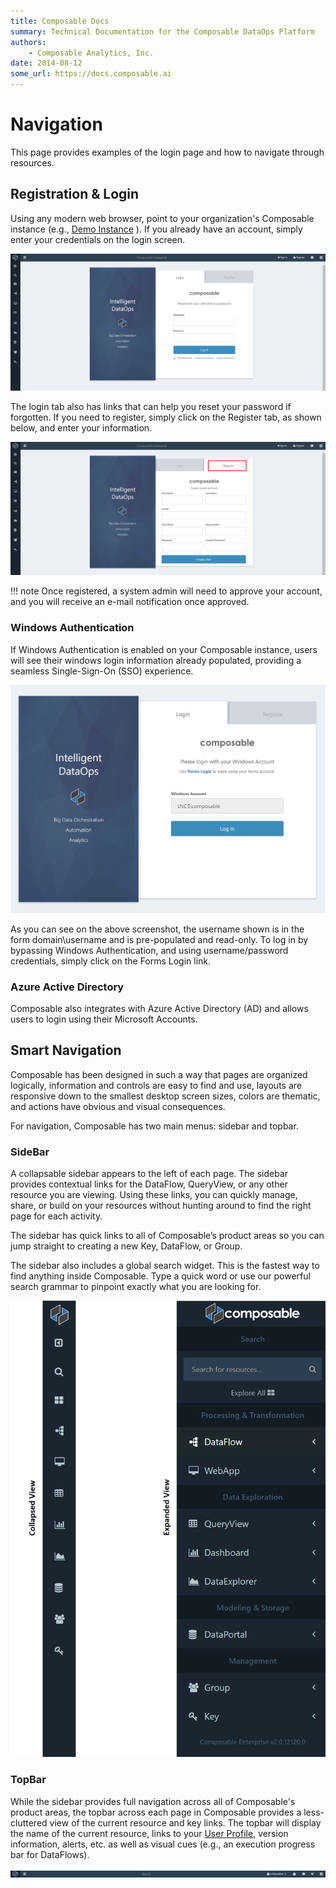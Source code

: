 ```yaml
---
title: Composable Docs
summary: Technical Documentation for the Composable DataOps Platform
authors:
    - Composable Analytics, Inc.
date: 2014-08-12
some_url: https://docs.composable.ai
---
```


# Navigation

This page provides examples of the login page and how to navigate through resources.

## Registration & Login

Using any modern web browser, point to your organization's Composable instance (e.g., [Demo Instance](https://cloud.composableanalytics.com) ). If you already have an account, simply enter your credentials on the login screen.

![!Composable Registration](img/02.02.Composable2.0_Login.png)

The login tab also has links that can help you reset your password if forgotten. If you need to register, simply click on the Register tab, as shown below, and enter your information.

![!Composable Registration](img/02.02.Composable2.0_Reg.png)

!!! note
    Once registered, a system admin will need to approve your account, and you will receive an e-mail notification once approved.

### Windows Authentication

If Windows Authentication is enabled on your Composable instance, users will see their windows login information already populated, providing a seamless Single-Sign-On (SSO) experience.

![!Composable Registration with Windows Auth](img/02.02.Composable2.0_WinAuthReg.png)

As you can see on the above screenshot, the username shown is in the form domain\username and is pre-populated and read-only. To log in by bypassing Windows Authentication, and using username/password credentials, simply click on the Forms Login link.

### Azure Active Directory

Composable also integrates with Azure Active Directory (AD) and allows users to login using their Microsoft Accounts.

## Smart Navigation

Composable has been designed in such a way that pages are organized logically, information and controls are easy to find and use, layouts are responsive down to the smallest desktop screen sizes, colors are thematic, and actions have obvious and visual consequences.

For navigation, Composable has two main menus: sidebar and topbar.

### SideBar

A collapsable sidebar appears to the left of each page. The sidebar provides contextual links for the DataFlow, QueryView, or any other resource you are viewing. Using these links, you can quickly manage, share, or build on your resources without hunting around to find the right page for each activity.

The sidebar has quick links to all of Composable’s product areas so you can jump straight to creating a new Key, DataFlow, or Group.

The sidebar also includes a global search widget. This is the fastest way to find anything inside Composable. Type a quick word or use our powerful search grammar to pinpoint exactly what you are looking for.

![!Composable NavBars](img/02.02.Composable2.0_NavBar.png)

### TopBar

While the sidebar provides full navigation across all of Composable's product areas, the topbar across each page in Composable provides a less-cluttered view of the current resource and key links. The topbar will display the name of the current resource, links to your [User Profile](../Users-and-Groups/02.User-Profile.md), version information, alerts, etc. as well as visual cues (e.g., an execution progress bar for DataFlows).

![!Composable NavBars](img/02.02.Composable2.0_TopBar.png)

